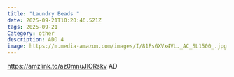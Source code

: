 ```yaml
---
title: "Laundry Beads "
date: 2025-09-21T10:20:46.521Z
tags: 2025-09-21
Category: other
description: ADD 4
image: https://m.media-amazon.com/images/I/81PsGXVx4VL._AC_SL1500_.jpg
---
```

https://amzlink.to/az0mnuJlORskv
AD
